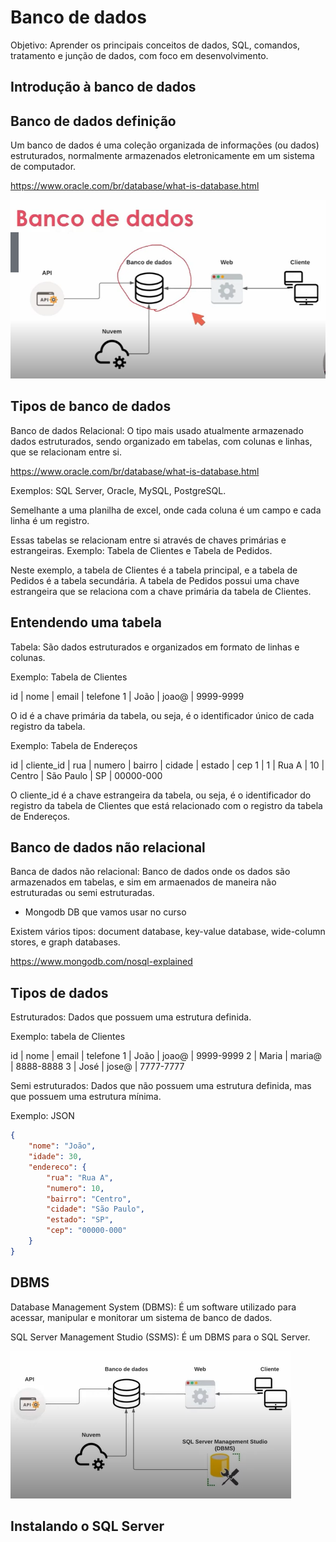 # Banco de dados

Objetivo: Aprender os principais conceitos de dados, SQL, comandos, tratamento e junção de dados, com foco em desenvolvimento.

## Introdução à banco de dados

## Banco de dados definição

Um banco de dados é uma coleção organizada de informações (ou dados) estruturados, normalmente armazenados eletronicamente em um sistema de computador.

https://www.oracle.com/br/database/what-is-database.html

![Banco de dados](image.png)

## Tipos de banco de dados

Banco de dados Relacional: O tipo mais usado atualmente armazenado dados estruturados, sendo organizado em tabelas, com colunas e linhas, que se relacionam entre si.

https://www.oracle.com/br/database/what-is-database.html

Exemplos: SQL Server, Oracle, MySQL, PostgreSQL.

Semelhante a uma planilha de excel, onde cada coluna é um campo e cada linha é um registro.

Essas tabelas se relacionam entre si através de chaves primárias e estrangeiras.
Exemplo: Tabela de Clientes e Tabela de Pedidos.

Neste exemplo, a tabela de Clientes é a tabela principal, e a tabela de Pedidos é a tabela secundária. A tabela de Pedidos possui uma chave estrangeira que se relaciona com a chave primária da tabela de Clientes. 

## Entendendo uma tabela

Tabela: São dados estruturados e organizados em formato de linhas e colunas.

Exemplo: Tabela de Clientes

id | nome | email | telefone
1 | João | joao@ | 9999-9999

O id é a chave primária da tabela, ou seja, é o identificador único de cada registro da tabela.

Exemplo: Tabela de Endereços

id | cliente_id | rua | numero | bairro | cidade | estado | cep
1 | 1 | Rua A | 10 | Centro | São Paulo | SP | 00000-000

O cliente_id é a chave estrangeira da tabela, ou seja, é o identificador do registro da tabela de Clientes que está relacionado com o registro da tabela de Endereços.

## Banco de dados não relacional

Banca de dados não relacional: Banco de dados onde os dados são armazenados em tabelas, e sim em armaenados de maneira não estruturadas ou semi estruturadas.

* Mongodb DB que vamos usar no curso

Existem vários tipos: document database, key-value database, wide-column stores, e graph databases.

https://www.mongodb.com/nosql-explained

## Tipos de dados

Estruturados: Dados que possuem uma estrutura definida.

Exemplo: tabela de Clientes

id | nome | email | telefone
1 | João | joao@ | 9999-9999
2 | Maria | maria@ | 8888-8888
3 | José | jose@ | 7777-7777


Semi estruturados: Dados que não possuem uma estrutura definida, mas que possuem uma estrutura mínima.

Exemplo: JSON

```json
{
    "nome": "João",
    "idade": 30,
    "endereco": {
        "rua": "Rua A",
        "numero": 10,
        "bairro": "Centro",
        "cidade": "São Paulo",
        "estado": "SP",
        "cep": "00000-000"
    }
}
```

## DBMS

Database Management System (DBMS): É um software utilizado para acessar, manipular e monitorar um sistema de banco de dados.

SQL Server Management Studio (SSMS): É um DBMS para o SQL Server.

![DBMS](image-1.png)

## Instalando o SQL Server